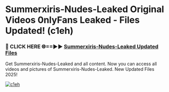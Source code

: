 # Summerxiris-Nudes-Leaked Original Videos 0nlyFans Leaked - Files Updated! (c1eh)

<h3>🔴 CLICK HERE 🌐==►► <a href="https://tinyurl.com/4mcuefdz" rel="nofollow">Summerxiris-Nudes-Leaked Updated Files</a></h3>

Get Summerxiris-Nudes-Leaked and all content. Now you can access all videos and pictures of Summerxiris-Nudes-Leaked. New Updated Files 2025!

[![c1eh](https://i.imgur.com/StAQSOY.gif)](https://tinyurl.com/4mcuefdz)

